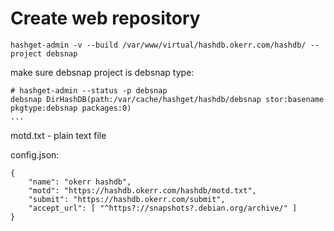 # Create web repository
~~~
hashget-admin -v --build /var/www/virtual/hashdb.okerr.com/hashdb/ --project debsnap
~~~
make sure debsnap project is debsnap type:
~~~
# hashget-admin --status -p debsnap
debsnap DirHashDB(path:/var/cache/hashget/hashdb/debsnap stor:basename pkgtype:debsnap packages:0)
...
~~~

motd.txt - plain text file

config.json:
~~~
{
    "name": "okerr hashdb",
    "motd": "https://hashdb.okerr.com/hashdb/motd.txt",
    "submit": "https://hashdb.okerr.com/submit",
    "accept_url": [ "^https?://snapshots?.debian.org/archive/" ]
}
~~~